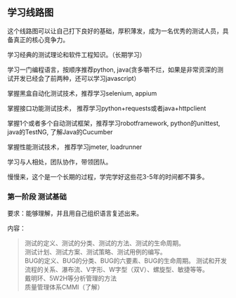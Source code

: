 ## 学习线路图

这个线路图可以让自己打下良好的基础，厚积薄发，成为一名优秀的测试人员，具备真正的核心竞争力。

学习经典的测试理论和软件工程知识。（长期学习）

学习一门编程语言，按顺序推荐python, java(贪多嚼不烂，如果是非常资深的测试开发已经会了前两种，还可以学习javascript）

掌握黑盒自动化测试技术，推荐学习selenium, appium

掌握接口功能测试技术， 推荐学习python+requests或者java+httpclient

掌握1个或者多个自动测试框架，推荐学习robotframework, python的unittest, java的TestNG, 了解Java的Cucumber

掌握性能测试技术， 推荐学习jmeter, loadrunner

学习与人相处，团队协作，带领团队。

慢慢来，这个是一个长期的过程，学完学好这些花3-5年的时间都不算多。

### 第一阶段 测试基础

要求：能够理解，并且用自己组织语言复述出来。

内容：
>测试的定义、测试的分类、测试的方法、测试的生命周期。  
>测试计划、测试方案、测试策略、测试用例的编写。  
>BUG的定义、BUG的分类、BUG的六要素、BUG的生命周期。 测试和开发流程的关系、瀑布流、V字形、W字型（双V）、螺旋型、敏捷等等。  
>戴明环、5W2H等分析管理的方法  
>质量管理体系CMMI（了解）  



